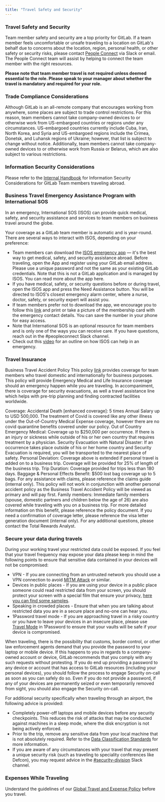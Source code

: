 ```yaml
---
title: "Travel Safety and Security"
---
```


### Travel Safety and Security

Team member safety and security are a top priority for GitLab. If a team member feels uncomfortable or unsafe traveling to a location on GitLab's behalf due to concerns about the location, region, personal health, or other safety or security risks, please contact [People Connect](https://gitlab.slack.com/archives/C02360SQQFR) via Slack or email. The People Connect team will assist by helping to connect the team member with the right resources.

**Please note that team member travel is not required unless deemed essential to the role. Please speak to your manager about whether the travel is mandatory and required for your role.**

### Trade Compliance Considerations

Although GitLab is an all-remote company that encourages working from anywhere, some places are subject to trade control restrictions. For this reason, team members cannot take company-owned devices to or otherwise work from US-embargoed countries or regions under any circumstances. US-embargoed countries currently include Cuba, Iran, North Korea, and Syria and US-embargoed regions include the Crimea, Donetsk, and Luhansk regions of Ukraine; however, that list is subject to change without notice. Additionally, team members cannot take company-owned devices to or otherwise work from Russia or Belarus, which are also subject to various restrictions.

### Information Security Considerations

Please refer to the [Internal Handbook](https://internal.gitlab.com/handbook/security/corporate/travel) for Information Security Considerations for GitLab Team members traveling abroad.

### Business Travel Emergency Assistance Program with International SOS

In an emergency, International SOS (ISOS) can provide quick medical, safety, and security assistance and services to team members on business travel around the globe.

Your coverage as a GitLab team member is automatic and is year-round. There are several ways to interact with ISOS, depending on your preference:

- Team members can download the [ISOS emergency app](https://www.internationalsos.com/subscriber/assistance-app) — it's the best way to get medical, safety, and security assistance abroad. Before traveling, open the App and register using your GitLab email address. Please use a unique password and not the same as your existing GitLab credentials.
Note that this is not a GitLab application and is managed by ISOS. You can read more about the app here.
- If you have medical, safety, or security questions before or during travel, open the ISOS app and press the Need Assistance button. You will be directed to ISOS's closest emergency alarm center, where a nurse, doctor, safety, or security expert will assist you.
- If team members prefer not to download the app, we encourage you to follow this [link](https://myportal.internationalsos.com/WebPortal/MyOrganisation) and print or take a picture of the membership card with the emergency contact details. You can save the number in your phone for easy access.
- Note that International SOS is an optional resource for team members and is only one of the ways you can receive care.
If you have questions, reach out in the #peopleconnect Slack channel.
- Check out this [video](https://www.internationalsos.com/bottleofhelp) for an outline on how ISOS can help in an emergency.

### Travel Insurance

Business Travel Accident Policy
This policy [link](https://drive.google.com/file/d/1USae0p7PtKmXB35GuSJqJyIopBsH9b2I/view?usp=sharing) provides coverage for team members who travel domestic and internationally for business purposes. This policy will provide Emergency Medical and Life Insurance coverage should an emergency happen while you are traveling. In accompaniment, there is coverage for security evacuations, as well a travel assistance line which helps with pre-trip planning and finding contracted facilities worldwide.

Coverage:
Accidental Death [enhanced coverage]: 5 times Annual Salary up to USD 500,000.
The treatment of Covid is covered like any other illness under the Out-of-Country Medical Expense coverage, however there are no covid quarantine benefits covered under our policy.
Out of Country Emergency Medical: Coverage up to $250,000 per occurrence. If there is an injury or sickness while outside of his or her own country that requires treatment by a physician.
Security Evacuation with Natural Disaster: If an occurrence takes place outside of his or her home country and Security Evacuation is required, you will be transported to the nearest place of safety.
Personal Deviation: Coverage above is extended if personal travel is added on to a business trip. Coverage will be provided for 25% of length of the business trip.
Trip Duration: Coverage provided for trips less than 180 days.
Baggage & Personal Effects Benefit: $500 lost bag coverage up to 5 bags.
For any assistance with claims, please reference the claims guide (internal only).
This policy will not work in conjunction with another personal accident policy as the Business Travel Accident Policy will be viewed as primary and will pay first.
Family members: Immediate family members (spouse, domestic partners and children below the age of 26) are also covered while traveling with you on a business trip.
For more detailed information on this benefit, please reference the policy document.
If you need a confirmation of coverage letter, please reference the visa letter generation document (internal only).
For any additional questions, please contact the Total Rewards Analyst.

### Secure your data during travels

During your working travel your restricted data could be exposed. If you feel that your travel frequency may expose your data please keep in mind the following points to ensure that sensitive data contained in your devices will not be compromised:

- VPN - If you are connecting from an untrusted network you should use a VPN connection to avoid [MITM Attack](https://en.wikipedia.org/wiki/Man-in-the-middle_attack) or similar.
- Devices in public places - If you are using your device in a public place someone could read restricted data from your screen, you should protect your screen with a special film that ensure your privacy, [here you can find some samples](https://www.amazon.com/s?k=privacy+screen+filter).
- Speaking in crowded places - Ensure that when you are talking about restricted data you are in a secure place and no-one can hear you.
- 1Password travel mode - If you are approaching travel in a risky country or you have to leave your devices in an insecure place, please use [Travel Mode](https://support.1password.com/travel-mode/) in 1Password to ensure that your vaults will be safe if your device is compromised.

When traveling, there is the possibility that customs, border control, or other law enforcement agents demand that you provide the password to your laptop or mobile device. If this happens to you in regards to a company-owned account or device, GitLab recommends that you comply with any such requests without protesting. If you do end up providing a password to any device or account that has access to GitLab resources (including your personal devices), you should follow the process to engage Security on-call as soon as you can safely do so. Even if you do not provide a password, if any of your devices are permanently seized or even temporarily removed from sight, you should also engage the Security on-call.

For additional security specifically when traveling through an airport, the following advice is provided:

- Completely power-off laptops and mobile devices before any security checkpoints. This reduces the risk of attacks that may be conducted against machines in a sleep mode, where the disk encryption is not being actively enforced.
- Prior to the trip, remove any sensitive data from your local machine that is not absolutely required. Refer to the [Data Classification Standards](/handbook/security/data-classification-standard/#data-classification-standards) for more information.
- If you are aware of any circumstances with your travel that may present a unique security risk (such as traveling to speciality conferences like Defcon), you may request advice in the [#security-division](https://gitlab.slack.com/archives/CM74JMLTU) Slack channel.

### Expenses While Traveling

Understand the guidelines of our [Global Travel and Expense Policy](/handbook/finance/expenses/) before you travel.
